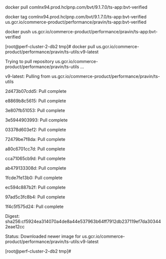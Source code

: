 docker pull comlnx94.prod.hclpnp.com/bvt/9.1.7.0/ts-app:bvt-verified 

docker tag comlnx94.prod.hclpnp.com/bvt/9.1.7.0/ts-app:bvt-verified us.gcr.io/commerce-product/performance/pravin/ts-app:bvt-verified 

docker push us.gcr.io/commerce-product/performance/pravin/ts-app:bvt-verified 



[root@perf-cluster-2-db2 tmp]# docker pull us.gcr.io/commerce-product/performance/pravin/ts-utils:v9-latest 

Trying to pull repository us.gcr.io/commerce-product/performance/pravin/ts-utils ... 

v9-latest: Pulling from us.gcr.io/commerce-product/performance/pravin/ts-utils 

2d473b07cdd5: Pull complete 

e8869b8c5615: Pull complete 

3e807fb51053: Pull complete 

3e5944903993: Pull complete 

03378d603ef2: Pull complete 

72479be7f8da: Pull complete 

a80c6701cc7d: Pull complete 

cca71065cb9d: Pull complete 

ab479133308d: Pull complete 

1fcde7fe13b0: Pull complete 

ec594c887b2f: Pull complete 

97ad5c3fc8b4: Pull complete 

1f4c5f575d24: Pull complete 

Digest: sha256:cf5924ea314070a4de8a44e537963b64ff7912db237119ef7da303442eae12cc 

Status: Downloaded newer image for us.gcr.io/commerce-product/performance/pravin/ts-utils:v9-latest 

[root@perf-cluster-2-db2 tmp]# 

  

 
